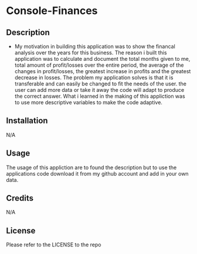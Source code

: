 # Console-Finances

## Description
- My motivation in building this application was to show the financal analysis over the years for this business. The reason i built this application was to calculate and document the total months given to me, total amount of profit/losses over the entire period, the average of the changes in profit/losses, the greatest increase in profits and the greatest decrease in losses. The problem my application solves is that it is  transferable and can easily be changed to fit the needs of the user. the user can add more data or take it away the code will adapt to produce the correct answer. What i learned in the making of this appliction was to use more descriptive variables to make the code adaptive.

## Installation
N/A

## Usage
The usage of this appliction are to found the description but to use the applications code download it from my github account and add in your own data. 

## Credits
N/A

## License
Please refer to the LICENSE to the repo